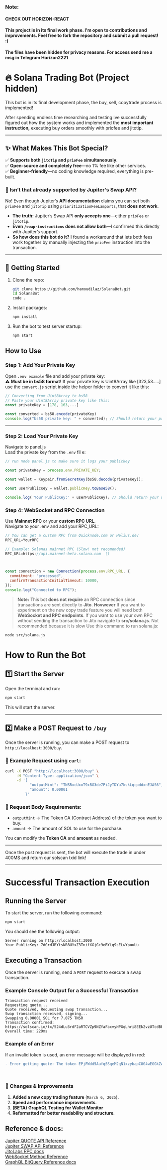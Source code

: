 ### Note:

#### CHECK OUT HORIZON-REACT

#### This project is in its final work phase. I'm open to contributions and improvements. Feel free to fork the repository and submit a pull request! :)
#### The files have been hidden for privacy reasons. For access send me a msg in Telegram Horizon2221
# 🔥 Solana Trading Bot (Project hidden)

This bot is in its final development phase, the buy, sell, copytrade process is implemented!

After spending endless time researching and testing Ive successfully figured out how the system works and implemented the **most important instruction,** executing buy orders smoothly with priofee and jitotip.

---



## ✨ What Makes This Bot Special?

✅ **Supports both `jitoTip` and `prioFee` simultaneously**.  
✅ **Open-source and completely free**—no 1% fee like other services.  
✅ **Beginner-friendly**—no coding knowledge required, everything is pre-built.

### 🤔 Isn’t that already supported by Jupiter's Swap API?

No! Even though Jupiter’s **API documentation** claims you can set both `prioFee` and `jitoTip` using `prioritizationFeeLamports`, that **does not work**.

- **The truth:** Jupiter’s Swap API **only accepts one**—either `prioFee` or `jitoTip`.
- **Even `/swap-instructions` does not allow both**—I confirmed this directly with Jupiter’s support.
- **So how does this bot do it?** I found a workaround that lets both fees work together by manually injecting the `prioFee` instruction into the transaction.

---

## 🚀 Getting Started

1. Clone the repo:
   ```sh
   git clone https://github.com/hamoudilaz/SolanaBot.git
   cd SolanaBot
   code .
   ```
2. Install packages:
   ```sh
   npm install
   ```
3. Run the bot to test server startup:
   ```sh
   npm start
   ```

## How to Use

### Step 1: Add Your Private Key

Open `.env example` file and add your private key:  
⚠️ **Must be in bs58 format!** If your private key is Uint8Array like [323,53.....] use the `convert.js` script inside the helper folder to convert it like this:

```js
// Converting from Uint8Array to bs58
// Paste your Uint8Array private key like this:
const privateKey = [178, 163,...]

const converted = bs58.encode(privateKey)
console.log("bs58 private key: " + converted); // Should return your private key in bs58 format, proceed to step 2
```

---

### Step 2: Load Your Private Key

Navigate to panel.js  
Load the private key from the `.env` fil e:

```js
// run node panel.js to make sure it logs your publickey

const privateKey = process.env.PRIVATE_KEY;

const wallet = Keypair.fromSecretKey(bs58.decode(privateKey));

const userPublicKey = wallet.publicKey.toBase58();

console.log('Your PublicKey:' + userPublicKey); // Should return your wallet adress. If not recheck Step 1 and step 3 on "Getting started"
```

### Step 4: WebSocket and RPC Connection

Use **Mainnet RPC** or your **custom RPC URL**.  
Navigate to your .env and add your RPC_URL:

```js
// You can get a custom RPC from Quicknode.com or Helius.dev
RPC_URL=YourRPC

// Example: Solanas mainnet RPC (Slow! not recomended)
RPC_URL=https://api.mainnet-beta.solana.com  ()



const connection = new Connection(process.env.RPC_URL, {
  commitment: "processed",
  confirmTransactionInitialTimeout: 10000,
});
console.log("Connected to RPC");
```

> **Note:** This bot **does not require** an RPC connection since transactions are sent directly to **Jito**.
> **Hovwever** If you want to experiment on the new copy trade feature you will need both **WebSocket and RPC endpoints**.
> If you want to use your own RPC without sending the transaction to Jito navigate to **src/solana.js**. Not recommended because it is slow
> Use this command to run solana.js:

```sh
node src/solana.js
```

# How to Run the Bot

## 1️⃣ Start the Server

Open the terminal and run:

```sh
npm start
```

This will start the server.

---

## 2️⃣ Make a POST Request to `/buy`

Once the server is running, you can make a POST request to `http://localhost:3000/buy`.

### 🔹 Example Request using `curl`:

```sh
curl -X POST "http://localhost:3000/buy" \
     -H "Content-Type: application/json" \
     -d '{
           "outputMint": "TNSRxcUxoT9xBG3de7PiJyTDYu7kskLqcpddxnEJAS6",
           "amount": 0.00001
         }'
```

### 🔹 Request Body Requirements:

- `outputMint` → The Token CA (Contract Address) of the token you want to buy.
- `amount` → The amount of SOL to use for the purchase.

You can modify the **Token CA** and **amount** as needed.

---

Once the post request is sent, the bot will execute the trade in under 400MS and return our solscan txid link!

---

# Successful Transaction Execution

## Running the Server

To start the server, run the following command:

```sh
npm start
```

You should see the following output:

```
Server running on http://localhost:3000
Your PublicKey: 7dGrdJRYtsNR8UYxZ3TnifXGjGc9eRYLq9sELwYpuuUu
```

## Executing a Transaction

Once the server is running, send a `POST` request to execute a swap transaction.

### Example Console Output for a Successful Transaction

```
Transaction request received
Requesting quote...
Quote received, Requesting swap transaction...
Swap transaction received, signing...
Swapping 0.00001 SOL for 7.075 TNSR
Transaction confirmed: https://solscan.io/tx/524dLu3rdF2aRTCVZp9NZfaFacvyNPGqLhri8EEk2vzUTcdBbiT7beKw85zaaZbapX4cLGsUwxJQAVscGsDTrp3u
Overall time: 229ms
```

### Example of an Error

If an invalid token is used, an error message will be displayed in red:

```diff
- Error getting quote: The token EPjFWdd5AufqSSqeM2qN1xzybapC8G4wEGGkZwyTDt1 is not tradable
```

<br>

### 🔹 **Changes & Improvements**

1. **Added a new copy trading feature** (`March 6, 2025`).
2. **Speed and performance improvements**.
3. **(BETA)** **GraphQL Testing for Wallet Monitor**
4. **Reformatted for better readability and structure**.

## Reference & docs:

[Jupiter QUOTE API Reference](https://station.jup.ag/docs/api/quote) <br>
[Jupiter SWAP API Reference](https://station.jup.ag/docs/api/swap)<br>
[JitoLabs RPC docs](https://docs.jito.wtf/lowlatencytxnsend/#api)<br>
[WebSocket Method Reference](https://solana.com/docs/rpc/websocket)<br>
[GraphQL BitQuery Reference docs](https://docs.bitquery.io/docs/category/solana/)<br>

